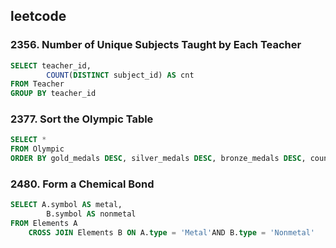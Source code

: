 ## leetcode 
### 2356. Number of Unique Subjects Taught by Each Teacher
```sql
SELECT teacher_id,
        COUNT(DISTINCT subject_id) AS cnt 
FROM Teacher 
GROUP BY teacher_id 
```

### 2377. Sort the Olympic Table
```sql
SELECT *
FROM Olympic
ORDER BY gold_medals DESC, silver_medals DESC, bronze_medals DESC, country ASC  
```

### 2480. Form a Chemical Bond
```sql
SELECT A.symbol AS metal,
        B.symbol AS nonmetal
FROM Elements A
    CROSS JOIN Elements B ON A.type = 'Metal'AND B.type = 'Nonmetal'
```
